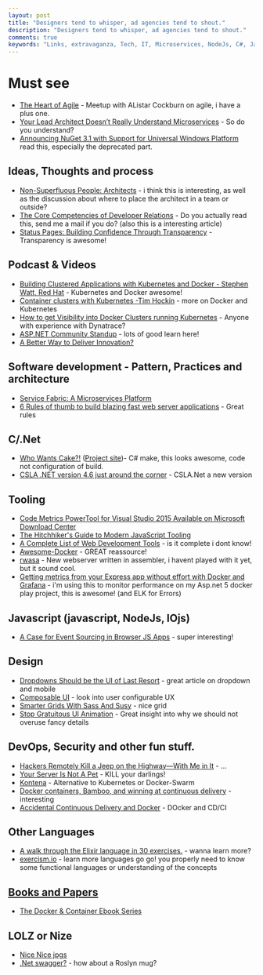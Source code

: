```yaml
---
layout: post
title: "Designers tend to whisper, ad agencies tend to shout."
description: "Designers tend to whisper, ad agencies tend to shout."
comments: true
keywords: "Links, extravaganza, Tech, IT, Microservices, NodeJs, C#, Javascript, Solution architecture"
---
```

#  Must see #
  * [The Heart of Agile](https://secure.trifork.com/cph-2015/freeevent/index.jsp?eventOID=7188) - Meetup with AListar Cockburn on agile, i have a plus one.
  * [Your Lead Architect Doesn’t Really Understand Microservices](http://thenewstack.io/genius-techie-doesnt-really-understand-cloud) - So do you understand?
  * [Announcing NuGet 3.1 with Support for Universal Windows Platform](http://blog.nuget.org/20150729/Introducing-nuget-uwp.html) read this, especially the deprecated part.

##  Ideas, Thoughts and process ##
  * [Non-Superfluous People: Architects](http://ithare.com/non-superfluous-people-architects/) - i think this is interesting, as well as the discussion about where to place the architect in a team or outside?
  * [The Core Competencies of Developer Relations](https://medium.com/google-developers/the-core-competencies-of-developer-relations-f3e1c04c0f5b) - Do you actually read this, send me a mail if you do? (also this is a interesting article)
  * [Status Pages: Building Confidence Through Transparency](http://royal.pingdom.com/2015/07/29/status-pages-building-confidence-through-transparency/) - Transparency is awesome!

##  Podcast & Videos ##
  * [Building Clustered Applications with Kubernetes and Docker - Stephen Watt, Red Hat](https://www.youtube.com/watch?v=bKDdhA_5jTQ) - Kubernetes and Docker awesome!
  * [Container clusters with Kubernetes -Tim Hockin](https://www.youtube.com/watch?v=BaHp8YXIsD0) - more on Docker and Kubernetes
  * [How to get Visibility into Docker Clusters running Kubernetes](http://apmblog.dynatrace.com/2015/07/21/how-to-get-visibility-into-docker-clusters-running-kubernetes/) - Anyone with experience with Dynatrace?
  * [ASP.NET Community Standup](https://live.asp.net/) - lots of good learn here!
  * [A Better Way to Deliver Innovation?](http://research.microsoft.com/apps/video/default.aspx?id=251687)
 
##  Software development - Pattern, Practices and architecture ##
  * [Service Fabric: A Microservices Platform](http://blogs.msdn.com/b/azureservicefabric/archive/2015/07/23/service-fabric-a-microservices-platform.aspx)
  * [6 Rules of thumb to build blazing fast web server applications](http://loige.co/6-rules-of-thumb-to-build-blazing-fast-web-applications) - Great rules

##  C/.Net ##
  * [Who Wants Cake?!](https://lostechies.com/chrismissal/2015/07/22/who-wants-cake/) ([Project site](http://cakebuild.net/))- C# make, this looks awesome, code not configuration of build.
  * [CSLA .NET version 4.6 just around the corner](http://www.lhotka.net/weblog/CSLANETVersion46JustAroundTheCorner.aspx) - CSLA.Net a new version


##  Tooling  ##
  * [Code Metrics PowerTool for Visual Studio 2015 Available on Microsoft Download Center](http://blogs.msdn.com/b/visualstudioalm/archive/2015/07/23/code-metrics-powertool-for-visual-studio-2015-available-on-microsoft-download-center.aspx)
  * [The Hitchhiker's Guide to Modern JavaScript Tooling](http://reactkungfu.com/2015/07/the-hitchhikers-guide-to-modern-javascript-tooling/)
  * [A Complete List of Web Development Tools](http://scottge.net/2015/07/28/a-complete-list-of-web-development-tools/) - is it complete i dont know!
  * [Awesome-Docker](http://veggiemonk.github.io/awesome-docker/) - GREAT reassource!
  * [rwasa](https://2ton.com.au/rwasa/) - New webserver written in assembler, i havent played with it yet, but it sound cool.
  * [Getting metrics from your Express app without effort with Docker and Grafana](https://medium.com/@chamerling/getting-metrics-from-your-express-app-without-effort-with-docker-and-grafana-ac8f6c42cbfb?mkt_tok=3RkMMJWWfF9wsRonuqTMZKXonjHpfsX54%2B0uXKK1lMI%2F0ER3fOvrPUfGjI4ATctmI%2BSLDwEYGJlv6SgFQ7LMMaZq1rgMXBk%3D) - i'm using this to monitor performance on my Asp.net 5 docker play project, this is awesome! (and ELK for Errors)


##  Javascript (javascript, NodeJs, IOjs) ##
 * [A Case for Event Sourcing in Browser JS Apps](http://rosstuck.com/a-case-for-event-sourcing-in-js-browser-apps/) - super interesting!


##  Design ##
 * [Dropdowns Should be the UI of Last Resort](http://www.lukew.com/ff/entry.asp?1950) - great article on dropdown and mobile
 * [Composable UI](http://ponyfoo.com/articles/composable-ui) - look into user configurable UX 
 * [Smarter Grids With Sass And Susy](http://www.smashingmagazine.com/2015/07/smarter-grids-with-sass-and-susy) - nice grid
 * [Stop Gratuitous UI Animation](https://medium.com/@sophie_paxtonUX/stop-gratuitous-ui-animation-9ece9aa9eb97) - Great insight into why we should not overuse fancy details


##  DevOps, Security and other fun stuff.  ##
 * [Hackers Remotely Kill a Jeep on the Highway—With Me in It](http://www.wired.com/2015/07/hackers-remotely-kill-jeep-highway/) - ...
 * [Your Server Is Not A Pet](https://www.madetech.com/news/your-server-is-not-a-pet) - KILL your darlings! 
 * [Kontena](http://www.kontena.io/) - Alternative to Kubernetes or Docker-Swarm
 * [Docker containers, Bamboo, and winning at continuous delivery](http://blogs.atlassian.com/2015/06/docker-containers-bamboo-winning-continuous-delivery) - interesting
 * [Accidental Continuous Delivery and Docker](https://medium.com/@dkastner/accidental-continuous-delivery-and-docker-aecec7deb8f1?mkt_tok=3RkMMJWWfF9wsRonuqTMZKXonjHpfsX54%2B0uXKK1lMI%2F0ER3fOvrPUfGjI4ATctmI%2BSLDwEYGJlv6SgFQ7LMMaZq1rgMXBk%3D) - DOcker and CD/CI

##  Other Languages ##
  * [A walk through the Elixir language in 30 exercises.](https://github.com/seven1m/30-days-of-elixir) - wanna learn more?
  * [exercism.io](http://exercism.io/) - learn more languages go go! you properly need to know some functional languages or understanding of the concepts

##  [Books and Papers]() ##
 * [The Docker & Container Ebook Series](https://github.com/thenewstack/docker-and-containers-ebooks)

##  LOLZ or Nize ##
  * [Nice Nice jpgs](http://www.nicenicejpg.com/)
  * [.Net swagger?](http://dotnet.spreadshirt.com/) - how about a Roslyn mug?


